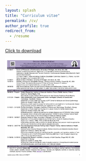 ```yaml
---
layout: splash
title: "Curriculum vitae"
permalink: /cv/
author_profile: true
redirect_from:
  - /resume
---
```


[Click to download](https://github.com/bnwolford/bnwolford.github.io/raw/master/files/BW_CV_August_2024.pdf)   

<a href="https://github.com/bnwolford/bnwolford.github.io/raw/master/files/BW_CV_Feb_v1_2025.pdf" download="BW_CV_Sept_2023.pdf"><img src="../images/BW_CV_Feb_v1_2025_page1.jpg" height="50%" width="50%"></a>


